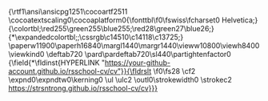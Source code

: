 {\rtf1\ansi\ansicpg1251\cocoartf2511
\cocoatextscaling0\cocoaplatform0{\fonttbl\f0\fswiss\fcharset0 Helvetica;}
{\colortbl;\red255\green255\blue255;\red28\green27\blue26;}
{\*\expandedcolortbl;;\cssrgb\c14510\c14118\c13725;}
\paperw11900\paperh16840\margl1440\margr1440\vieww10800\viewh8400\viewkind0
\deftab720
\pard\pardeftab720\sl440\partightenfactor0
{\field{\*\fldinst{HYPERLINK "https://your-github-account.github.io/rsschool-cv/cv"}}{\fldrslt 
\f0\fs28 \cf2 \expnd0\expndtw0\kerning0
\ul \ulc2 \outl0\strokewidth0 \strokec2 https://strsntrong.github.io/rsschool-cv/cv}}}